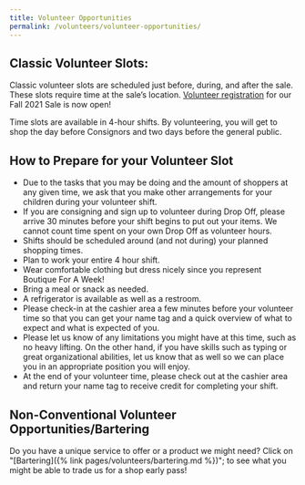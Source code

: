 ```yaml
---
title: Volunteer Opportunities
permalink: /volunteers/volunteer-opportunities/
---
```


## Classic Volunteer Slots:

Classic volunteer slots are scheduled just before, during, and after the sale. These slots require time at the sale&#8217;s location. <a href="https://www.mysalemanager.net/wrk_mobworkerlogin.aspx">Volunteer registration</a> for our Fall 2021 Sale is now open!

Time slots are available in 4-hour shifts. By volunteering, you will get to shop the day before Consignors and two days before the general public.

## How to Prepare for your Volunteer Slot

* Due to the tasks that you may be doing and the amount of shoppers at any given time, we ask that you make other arrangements for your children during your volunteer shift.
* If you are consigning and sign up to volunteer during Drop Off, please arrive 30 minutes before your shift begins to put out your items. We cannot count time spent on your own Drop Off as volunteer hours.
* Shifts should be scheduled around (and not during) your planned shopping times.
* Plan to work your entire 4 hour shift.
* Wear comfortable clothing but dress nicely since you represent Boutique For A Week!
* Bring a meal or snack as needed.
* A refrigerator is available as well as a restroom.
* Please check-in at the cashier area a few minutes before your volunteer time so that you can get your name tag and a quick overview of what to expect and what is expected of you.
* Please let us know of any limitations you might have at this time, such as no heavy lifting. On the other hand, if you have skills such as typing or great organizational abilities, let us know that as well so we can place you in an appropriate position you will enjoy.
* At the end of your volunteer time, please check out at the cashier area and return your name tag to receive credit for completing your shift.

## Non-Conventional Volunteer Opportunities/Bartering

Do you have a unique service to offer or a product we might need? Click on "[Bartering]({% link pages/volunteers/bartering.md %})"; to see what you might be able to trade us for a shop early pass!
